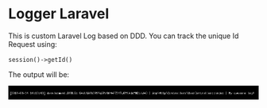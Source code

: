 # Logger Laravel
This is custom Laravel Log based on DDD. You can track the unique Id Request using:

```
session()->getId()
```

The output will be:

![alt text](https://github.com/jonathansanchez/LoggerLaravel/blob/master/AwesomeLog.png)
